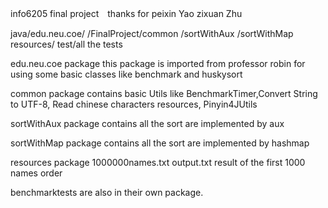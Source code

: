 info6205 final project　thanks for peixin Yao  zixuan Zhu

java/edu.neu.coe/
    /FinalProject/common
                 /sortWithAux
                 /sortWithMap
resources/
test/all the tests

edu.neu.coe package  this package is imported from professor robin  for using some basic classes like benchmark and huskysort

common package contains basic Utils like BenchmarkTimer,Convert String to UTF-8,
Read chinese characters resources, Pinyin4JUtils

sortWithAux package contains all the sort are implemented by aux

sortWithMap package contains all the sort are implemented by hashmap

resources package 1000000names.txt  output.txt result of the first 1000 names order 

benchmarktests are also in their own package. 

 

                
